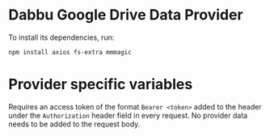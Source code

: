 # Dabbu Google Drive Data Provider

To install its dependencies, run: 

`npm install axios fs-extra mmmagic`

# Provider specific variables
Requires an access token of the format `Bearer <token>` added to the header under the `Authorization` header field in every request. No provider data needs to be added to the request body.
